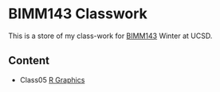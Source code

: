 # BIMM143 Classwork

This is a store of my class-work for [BIMM143](https://bioboot.github.io/bimm143_W19/) Winter at UCSD.

## Content
- Class05 [R Graphics](https://github.com/scshahucsd/bimm143/blob/master/class07/class07.Rmd)
